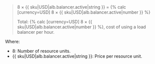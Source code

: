 > 8 × {{ sku|USD|alb.balancer.active|string }} = {% calc [currency=USD] 8 × {{ sku|USD|alb.balancer.active|number }} %}
>
> Total: {% calc [currency=USD] 8 × {{ sku|USD|alb.balancer.active|number }} %}, cost of using a load balancer per hour.

Where:

* 8: Number of resource units.
* {{ sku|USD|alb.balancer.active|string }}: Price per resource unit.